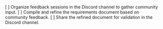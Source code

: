 [ ] Organize feedback sessions in the Discord channel to gather community input.
[ ] Compile and refine the requirements document based on community feedback.
[ ] Share the refined document for validation in the Discord channel.